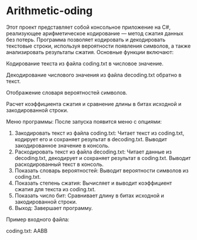 # Arithmetic-oding
Этот проект представляет собой консольное приложение на C#, реализующее арифметическое кодирование — метод сжатия данных без потерь. Программа позволяет кодировать и декодировать текстовые строки, используя вероятности появления символов, а также анализировать результаты сжатия. Основные функции включают:

Кодирование текста из файла coding.txt в числовое значение.

Декодирование числового значения из файла decoding.txt обратно в текст.

Отображение словаря вероятностей символов.

Расчет коэффициента сжатия и сравнение длины в битах исходной и закодированной строки.

Меню программы: После запуска появится меню с опциями:
1. Закодировать текст из файла coding.txt:
Читает текст из coding.txt, кодирует его и сохраняет результат в decoding.txt.
Выводит закодированное значение в консоль.
2. Раскодировать текст из файла decoding.txt:
Читает данные из decoding.txt, декодирует и сохраняет результат в coding.txt.
Выводит раскодированный текст в консоль.
3. Показать словарь вероятностей:
Выводит вероятности символов из coding.txt.
4. Показать степень сжатия:
Вычисляет и выводит коэффициент сжатия для текста из coding.txt.
5. Показать число бит:
Сравнивает длину в битах исходной и закодированной строки.
6. Выход:
Завершает программу.

Пример входного файла: 

coding.txt:
AABB
